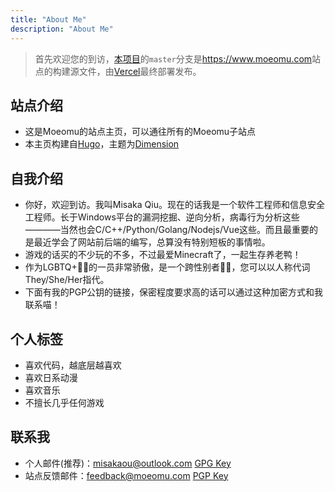 ```yaml
---
title: "About Me"
description: "About Me"
---
```


> 首先欢迎您的到访，[本项目](https://github.com/Misakaou/main-page)的`master`分支是<https://www.moeomu.com>站点的构建源文件，由[Vercel](http://vercel.com/)最终部署发布。

## 站点介绍

- 这是Moeomu的站点主页，可以通往所有的Moeomu子站点
- 本主页构建自[Hugo](https://gohugo.io/)，主题为[Dimension](https://github.com/your-identity/hugo-theme-dimension)

## 自我介绍

- 你好，欢迎到访。我叫Misaka Qiu。现在的话我是一个软件工程师和信息安全工程师。长于Windows平台的漏洞挖掘、逆向分析，病毒行为分析这些————当然也会C/C++/Python/Golang/Nodejs/Vue这些。而且最重要的是最近学会了网站前后端的编写，总算没有特别短板的事情啦。
- 游戏的话买的不少玩的不多，不过最爱Minecraft了，一起生存养老鸭！
- 作为LGBTQ+🏳️‍🌈的一员非常骄傲，是一个跨性别者🏳️‍⚧️，您可以以人称代词They/She/Her指代。
- 下面有我的PGP公钥的链接，保密程度要求高的话可以通过这种加密方式和我联系喵！

## 个人标签

- 喜欢代码，越底层越喜欢
- 喜欢日系动漫
- 喜欢音乐
- 不擅长几乎任何游戏

## 联系我

- 个人邮件(推荐)：<misakaou@outlook.com> [GPG Key](file/Misaka_m_0xED260593_Public.asc)
- 站点反馈邮件：<feedback@moeomu.com> [PGP Key](file/Misaka_0x9A630CD2_public.asc)